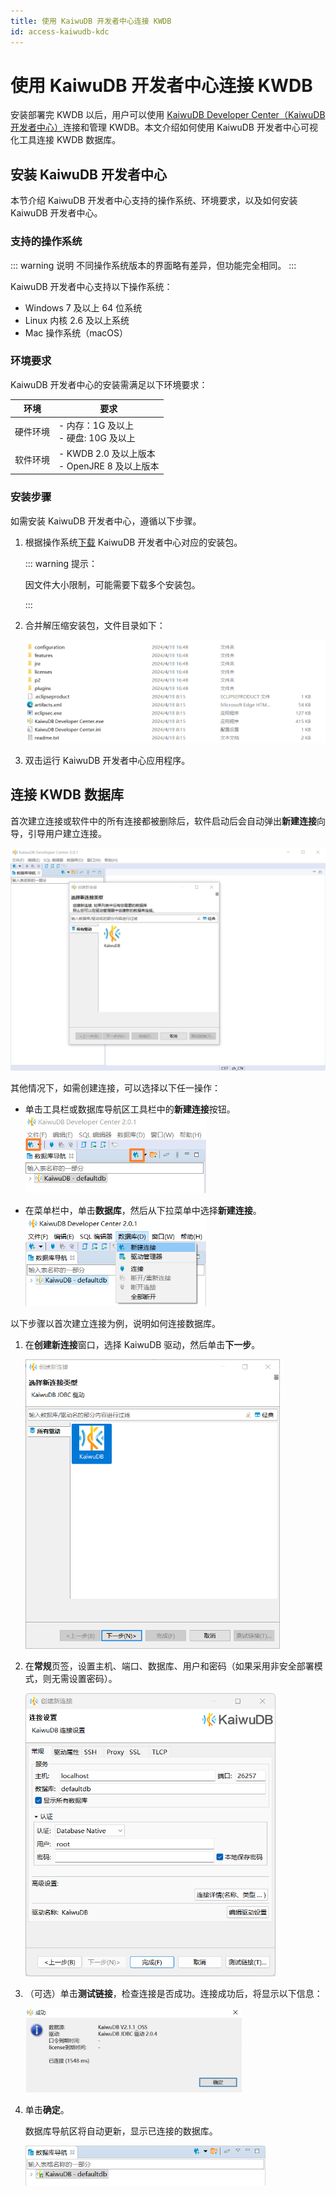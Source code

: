 ```yaml
---
title: 使用 KaiwuDB 开发者中心连接 KWDB
id: access-kaiwudb-kdc
---
```


# 使用 KaiwuDB 开发者中心连接 KWDB

安装部署完 KWDB 以后，用户可以使用 [KaiwuDB Developer Center（KaiwuDB 开发者中心）](../../kaiwudb-developer-center/overview.md)连接和管理 KWDB。本文介绍如何使用 KaiwuDB 开发者中心可视化工具连接 KWDB 数据库。

## 安装 KaiwuDB 开发者中心

本节介绍 KaiwuDB 开发者中心支持的操作系统、环境要求，以及如何安装 KaiwuDB 开发者中心。

### 支持的操作系统

::: warning 说明
不同操作系统版本的界面略有差异，但功能完全相同。
:::

KaiwuDB 开发者中心支持以下操作系统：

- Windows 7 及以上 64 位系统
- Linux 内核 2.6 及以上系统
- Mac 操作系统（macOS）

### 环境要求

KaiwuDB 开发者中心的安装需满足以下环境要求：

| 环境 | 要求            |
| ----------------------------------- | ---------------------------------------------- |
| 硬件环境                            | - 内存：1G 及以上 <br> - 硬盘: 10G 及以上                |
| 软件环境                            | - KWDB 2.0 及以上版本 <br> - OpenJRE 8 及以上版本 |

### 安装步骤

如需安装 KaiwuDB 开发者中心，遵循以下步骤。

1. 根据操作系统[下载](https://gitee.com/kwdb/kwdb/releases) KaiwuDB 开发者中心对应的安装包。

   ::: warning 提示：

   因文件大小限制，可能需要下载多个安装包。

   :::

2. 合并解压缩安装包，文件目录如下：

   <img src="../../static/quickstart/JD1MbIGlXoE7qzxwqOjcc8Wtn4e.png" style="zoom:67%;" />

3. 双击运行 KaiwuDB 开发者中心应用程序。

## 连接 KWDB 数据库

首次建立连接或软件中的所有连接都被删除后，软件启动后会自动弹出**新建连接**向导，引导用户建立连接。

<img src="../../static/quickstart/VfcqbD99roY3zbxdCQdcCRFenBc.png" style="zoom:50%;" />

其他情况下，如需创建连接，可以选择以下任一操作：

- 单击工具栏或数据库导航区工具栏中的**新建连接**按钮。
   <img src="../../static/quickstart/RSxWbFLxYoqf5dxHTHkcpyN3nle.png" style="zoom:67%;" />

- 在菜单栏中，单击**数据库**，然后从下拉菜单中选择**新建连接**。
   <img src="../../static/quickstart/WcrObb1VhorfioxESFJcxGtgnAd.png" style="zoom:67%;" />

以下步骤以首次建立连接为例，说明如何连接数据库。

1. 在**创建新连接**窗口，选择 KaiwuDB 驱动，然后单击**下一步**。

   <img src="../../static/quickstart/FU8sbwC1yoqPchxh3ttcptgan4d.png" style="zoom:62%;" />

2. 在**常规**页签，设置主机、端口、数据库、用户和密码（如果采用非安全部署模式，则无需设置密码）。

    <img src="../../static/kdc/create-connect-02.png" style="zoom:67%;" />

3. （可选）单击**测试链接**，检查连接是否成功。连接成功后，将显示以下信息：

    <img src="../../static/kdc/connection-succeed.png" style="zoom:67%;" />

4. 单击**确定**。

   数据库导航区将自动更新，显示已连接的数据库。

   <img src="../../static/quickstart/TLQcbBq6eoTndRxSYQucuY7bn9e.png" style="zoom:67%;" />

   